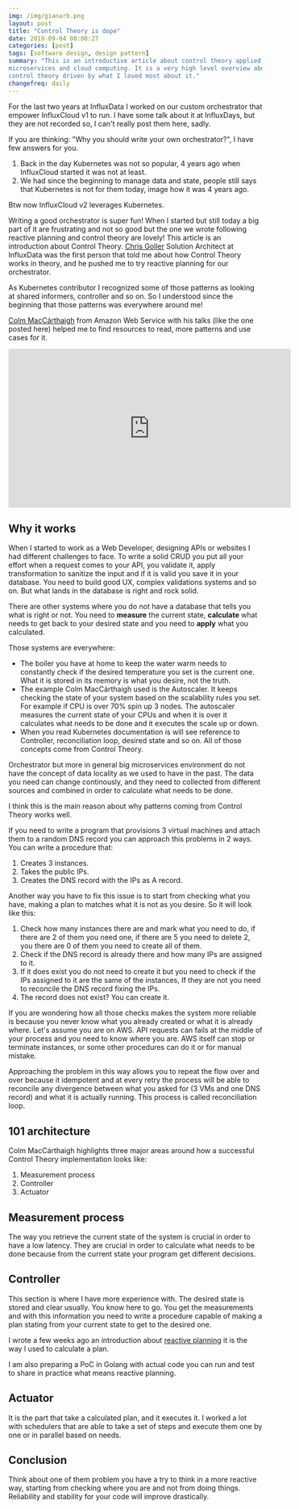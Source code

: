 ```yaml
---
img: /img/gianarb.png
layout: post
title: "Control Theory is dope"
date: 2019-09-04 08:08:27
categories: [post]
tags: [software design, design pattern]
summary: "This is an introductive article about control theory applied to
microservices and cloud computing. It is a very high level overview about
control theory driven by what I loved most about it."
changefreq: daily
---
```

For the last two years at InfluxData I worked on our custom orchestrator that
empower InfluxCloud v1 to run. I have some talk about it at InfluxDays, but they
are not recorded so, I can't really post them here, sadly.

If you are thinking: "Why you should write your own orchestrator?", I have few
answers for you.

1. Back in the day Kubernetes was not so popular, 4 years ago when InfluxCloud
   started it was not at least.
2. We had since the beginning to manage data and state, people still says that
   Kubernetes is not for them today, image how it was 4 years ago.

Btw now InfluxCloud v2 leverages Kubernetes.

Writing a good orchestrator is super fun! When I started but still today a big
part of it are frustrating and not so good but the one we wrote following
reactive planning and control theory are lovely! This article is an introduction
about Control Theory. [Chris Goller](https://twitter.com/goller) Solution
Architect at InfluxData was the first person that told me about how Control
Theory works in theory, and he pushed me to try reactive planning for our
orchestrator.

As Kubernetes contributor I recognized some of those patterns as looking at
shared informers, controller and so on. So I understood since the beginning that
those patterns was everywhere around me!

[Colm MacCárthaigh](https://twitter.com/colmmacc) from Amazon Web Service with
his  talks (like the one posted here) helped me to find resources to read, more
patterns and use cases for it.


<div class="embed-responsive embed-responsive-16by9 col-xs-12 text-center">
    <iframe width="560" height="315" src="https://www.youtube.com/embed/O8xLxNje30M"
    frameborder="0" allow="accelerometer; autoplay; encrypted-media; gyroscope;
    picture-in-picture" allowfullscreen></iframe>
</div>

## Why it works

When I started to work as a Web Developer, designing APIs or websites I had
different challenges to face. To write a solid CRUD you put all your effort
when a request comes to your API, you validate it, apply transformation to
sanitize the input and if it is valid you save it
in your database. You need to build good UX, complex validations systems and so
on. But what lands in the database is right and rock solid.

There are other systems where you do not have a database that tells you what is
right or not. You need to **measure** the current state, **calculate** what
needs to get back to your desired state and you need to **apply** what you
calculated.

Those systems are everywhere:

* The boiler you have at home to keep the water warm needs to constantly check if the
  desired temperature you set is the current one. What it is stored in its
  memory is what you desire, not the truth.
* The example Colm MacCárthaigh used is the Autoscaler. It keeps checking the
  state of your system based on the scalability rules you set. For example if
  CPU is over 70% spin up 3 nodes. The autoscaler measures the current state of
  your CPUs and when it is over it calculates what needs to be done and it
  executes the scale up or down.
* When you read Kubernetes documentation is will see reference to Controller,
  reconciliation loop, desired state and so on. All of those concepts come from
  Control Theory.

Orchestrator but more in general big microservices environment do not have the
concept of data locality as we used to have in the past. The data you need can
change continously, and they need to collected from different sources and
combined in order to calculate what needs to be done.

I think this is the main reason about why patterns coming from Control Theory
works well.

If you need to write a program that provisions 3 virtual machines and attach them
to a random DNS record you can approach this problems in 2 ways. You can write a
procedure that:

1. Creates 3 instances.
2. Takes the public IPs.
3. Creates the DNS record with the IPs as A record.

Another way you have to fix this issue is to start from checking what you have,
making a plan to matches what it is not as you desire. So it will look like
this:

1. Check how many instances there are and mark what you need to do, if there are
   2 of them you need one, if there are 5 you need to delete 2, you there are 0
   of them you need to create all of them.
2. Check if the DNS record is already there and how many IPs are assigned to it.
3. If it does exist you do not need to create it but you need to check if the
   IPs assigned to it are the same of the instances, If they are not you need to
   reconcile the DNS record fixing the IPs.
4. The record does not exist? You can create it.

If you are wondering how all those checks makes the system more reliable is because
you never know what you already created or what it is already where. Let's
assume you are on AWS. API requests can fails at the middle of your process and
you need to know where you are. AWS itself can stop or terminate instances, or
some other procedures can do it or for manual mistake.

Approaching the problem in this way allows you to repeat the flow over and over
because it idempotent and at every retry the process will be able to reconcile
any divergence between what you asked for (3 VMs and one DNS record) and what it
is actually running. This process is called reconciliation loop.

## 101 architecture

Colm MacCárthaigh highlights three major areas around how a successful Control
Theory implementation looks like:

1. Measurement process
2. Controller
3. Actuator

## Measurement process

The way you retrieve the current state of the system is crucial in order to have
a low latency. They are crucial in order to calculate what needs to be done
because from the current state your program get different decisions.

## Controller

This section is where I have more experience with. The desired state is stored
and clear usually. You know here to go. You get the measurements and with this
information you need to write a procedure capable of making a plan stating from
your current state to get to the desired one.

I wrote a few weeks ago an introduction about [reactive
planning](https://gianarb.it/blog/reactive-planning-is-a-cloud-native-pattern)
it is the way I used to calculate a plan.

I am also preparing a PoC in Golang with actual code you can run and test to
share in practice what means reactive planning.

## Actuator

It is the part that take a calculated plan, and it executes it. I worked a lot
with schedulers that are able to take a set of steps and execute them one by one
or in parallel based on needs.

## Conclusion

Think about one of them problem you have a try to think in a more reactive way,
starting from checking where you are and not from doing things. Reliability and
stability for your code will improve drastically.
